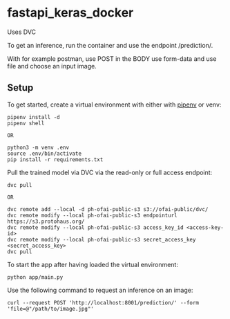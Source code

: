 # fastapi_keras_docker
Uses DVC

To get an inference, run the container and use the endpoint /prediction/.

With for example postman, use POST in the BODY use form-data and use file and choose an input image.

## Setup

To get started, create a virtual environment with either with [pipenv][1] or venv:

    pipenv install -d
    pipenv shell
    
    OR
    
    python3 -m venv .env
    source .env/bin/activate
    pip install -r requirements.txt

Pull the trained model via DVC via the read-only or full access endpoint:

    dvc pull

    OR

    dvc remote add --local -d ph-ofai-public-s3 s3://ofai-public/dvc/
    dvc remote modify --local ph-ofai-public-s3 endpointurl https://s3.protohaus.org/
    dvc remote modify --local ph-ofai-public-s3 access_key_id <access-key-id>
    dvc remote modify --local ph-ofai-public-s3 secret_access_key <secret_access_key>
    dvc pull

To start the app after having loaded the virtual environment:

    python app/main.py

Use the following command to request an inference on an image:

    curl --request POST 'http://localhost:8001/prediction/' --form 'file=@"/path/to/image.jpg"'

[1]: https://pipenv.pypa.io/en/latest/